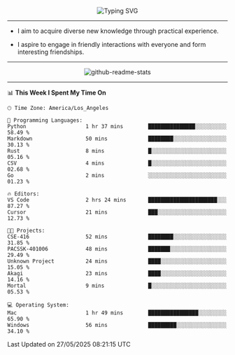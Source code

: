 <p align="center">
  <img src="https://readme-typing-svg.demolab.com?font=Fira+Code&weight=500&size=32&duration=2500&pause=1600&center=true&vCenter=true&random=false&width=1024&height=64&lines=Hi+there+%F0%9F%91%8B;I'm+delighted+you+could+make+it+here+%F0%9F%8E%89;I'm+Harry%2C+a+college+student+still+finding+my+way" alt="Typing SVG" />
</p>


---


- I aim to acquire diverse new knowledge through practical experience.

- I aspire to engage in friendly interactions with everyone and form interesting friendships.


---


<p align="center">
  <img src="https://github-readme-stats.vercel.app/api?username=Harry-Jing&show_icons=true" alt="github-readme-stats"/>
</p>


---

<!--START_SECTION:waka-->
📊 **This Week I Spent My Time On** 

```text
🕑︎ Time Zone: America/Los_Angeles

💬 Programming Languages: 
Python                   1 hr 37 mins        ███████████████░░░░░░░░░░   58.49 % 
Markdown                 50 mins             ████████░░░░░░░░░░░░░░░░░   30.13 % 
Rust                     8 mins              █░░░░░░░░░░░░░░░░░░░░░░░░   05.16 % 
CSV                      4 mins              █░░░░░░░░░░░░░░░░░░░░░░░░   02.68 % 
Go                       2 mins              ░░░░░░░░░░░░░░░░░░░░░░░░░   01.23 % 

🔥 Editors: 
VS Code                  2 hrs 24 mins       ██████████████████████░░░   87.27 % 
Cursor                   21 mins             ███░░░░░░░░░░░░░░░░░░░░░░   12.73 % 

🐱‍💻 Projects: 
CSE-416                  52 mins             ████████░░░░░░░░░░░░░░░░░   31.85 % 
PACSSK-401006            48 mins             ███████░░░░░░░░░░░░░░░░░░   29.49 % 
Unknown Project          24 mins             ████░░░░░░░░░░░░░░░░░░░░░   15.05 % 
Akagi                    23 mins             ████░░░░░░░░░░░░░░░░░░░░░   14.16 % 
Mortal                   9 mins              █░░░░░░░░░░░░░░░░░░░░░░░░   05.53 % 

💻 Operating System: 
Mac                      1 hr 49 mins        ████████████████░░░░░░░░░   65.90 % 
Windows                  56 mins             █████████░░░░░░░░░░░░░░░░   34.10 % 
```


 Last Updated on 27/05/2025 08:21:15 UTC
<!--END_SECTION:waka-->
